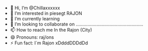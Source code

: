 - 👋 Hi, I’m @Chillaxxxxxx
- 👀 I’m interested in piesegt RAJON
- 🌱 I’m currently learning 
- 💞️ I’m looking to collaborate on ....................................................
- 📫 How to reach me In the Rajon (City)
- 😄 Pronouns: raj/ons
- ⚡ Fun fact: I`m Rajon xDdddDDDdDd

<!---
Chillaxxxxxx/Chillaxxxxxx is a ✨ special ✨ repository because its `README.md` (this file) appears on your GitHub profile.
You can click the Preview link to take a look at your changes.
--->
